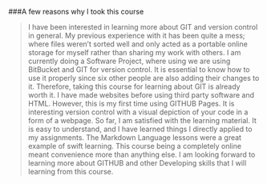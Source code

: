 ###A few reasons why I took this course

>I have been interested in learning more about GIT and version control in general. My previous experience with it has been quite a mess; where files weren’t sorted well and only acted as a portable online storage for myself rather than sharing my work with others. I am currently doing a Software Project, where using we are using BitBucket and GIT for version control. It is essential to know how to use it properly since six other people are also adding their changes to it. Therefore, taking this course for learning about GIT is already worth it.  I have made websites before using third party software and HTML. However, this is my first time using GITHUB Pages. It is interesting version control with a visual depiction of your code in a form of a webpage. So far, I am satisfied with the learning material. It is easy to understand, and I have learned things I directly applied to my assignments. The Markdown Language lessons were a great example of swift learning. This course being a completely online meant convenience more than anything else. I am looking forward to learning more about GITHUB and other Developing skills that I will learning from this course.
